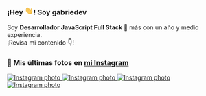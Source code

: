 <h3>¡Hey <img src="https://raw.githubusercontent.com/ABSphreak/ABSphreak/master/gifs/Hi.gif" width="20px" decondig="async">! Soy gabriedev</h3>

<p>Soy <strong>Desarrollador JavaScript Full Stack 🚀</strong> más con un año y medio experiencia.<br />¡Revisa mi contenido 👇!</p>

### 📸 Mis últimas fotos en [mi Instagram](https://instagram.com/gabrie.dev)


<a href='https://instagram.com/p/CtruQitPJU1' target='_blank'>
  <img width='20%' src='https://instagram.fkiv8-1.fna.fbcdn.net/v/t51.2885-15/354557634_595647665883083_2498794285121939883_n.jpg?stp=dst-jpg_e15_fr_s1080x1080&_nc_ht=instagram.fkiv8-1.fna.fbcdn.net&_nc_cat=111&_nc_ohc=ZWM2N4GTyPgAX_qS8A5&edm=APU89FABAAAA&ccb=7-5&oh=00_AfDy9HYOmkqk7B5yT8kSVOwSwCenmFlfpqkkAYvjsxXWUA&oe=64B4CDE3&_nc_sid=bc0c2c' alt='Instagram photo' />
</a>
<a href='https://instagram.com/p/CtrtZEhvfjK' target='_blank'>
  <img width='20%' src='https://instagram.fkiv8-1.fna.fbcdn.net/v/t51.2885-15/354566352_1280061536273536_3184760590463359796_n.jpg?stp=dst-jpg_e15&_nc_ht=instagram.fkiv8-1.fna.fbcdn.net&_nc_cat=104&_nc_ohc=3_v7Wt1WE1kAX-4GpjO&edm=APU89FABAAAA&ccb=7-5&oh=00_AfCBl-MfKfoT_1bHDdhfJTp3RALOWGd_KqElLKddfFvzSg&oe=64B432DC&_nc_sid=bc0c2c' alt='Instagram photo' />
</a>
<a href='https://instagram.com/p/CtDUXiGIwfW' target='_blank'>
  <img width='20%' src='https://instagram.fkiv8-1.fna.fbcdn.net/v/t51.2885-15/350888316_2281662725376540_4082540287140756007_n.jpg?stp=dst-jpg_e15&_nc_ht=instagram.fkiv8-1.fna.fbcdn.net&_nc_cat=100&_nc_ohc=knHcPkSCw6oAX9O63vh&edm=APU89FABAAAA&ccb=7-5&oh=00_AfAlwSjm_lG6fmLv6o86Pg5mpCg5sZLJo4NJJqdRoBwLqQ&oe=64B4F318&_nc_sid=bc0c2c' alt='Instagram photo' />
</a>
<a href='https://instagram.com/p/CoTfm_INWyt' target='_blank'>
  <img width='20%' src='https://instagram.fkiv8-1.fna.fbcdn.net/v/t51.2885-15/321050480_935030397667260_4356312353538439528_n.jpg?stp=dst-jpg_e15&_nc_ht=instagram.fkiv8-1.fna.fbcdn.net&_nc_cat=100&_nc_ohc=-nyURvdC9N8AX-fO8Hl&edm=APU89FABAAAA&ccb=7-5&oh=00_AfAmx0Ysb53GneB85HtSICCydTaukX8qj1TyLsk_h38D9g&oe=64B4B557&_nc_sid=bc0c2c' alt='Instagram photo' />
</a>

